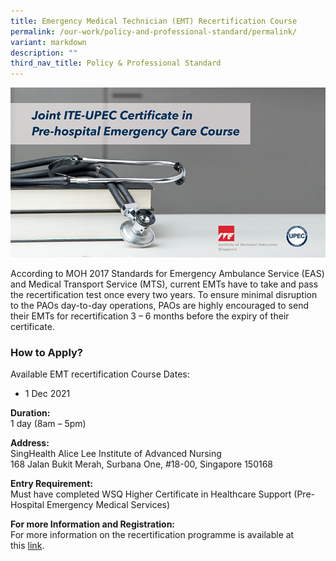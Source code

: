 ```yaml
---
title: Emergency Medical Technician (EMT) Recertification Course
permalink: /our-work/policy-and-professional-standard/permalink/
variant: markdown
description: ""
third_nav_title: Policy & Professional Standard
---
```

![](/images/Amb_Team_Joint_ITE_UPEC_Course.jpeg)

According to MOH 2017 Standards for Emergency Ambulance Service (EAS) and Medical Transport Service (MTS), current EMTs have to take and pass the recertification test once every two years. To ensure minimal disruption to the PAOs day-to-day operations, PAOs are highly encouraged to send their EMTs for recertification 3 – 6 months before the expiry of their certificate.

### How to Apply?

Available EMT recertification Course Dates:

*   1 Dec 2021

**Duration:**  
1 day (8am – 5pm)

**Address:**  
SingHealth Alice Lee Institute of Advanced Nursing  
168 Jalan Bukit Merah, Surbana One, #18-00, Singapore 150168

**Entry Requirement:**  
Must have completed WSQ Higher Certificate in Healthcare Support (Pre-Hospital Emergency Medical Services)

**For more Information and Registration:**  
For more information on the recertification programme is available at this [link](https://www.singhealthacademy.edu.sg/ian/programmes/wsq-emt-courses/Pages/EMTRecert.aspx).